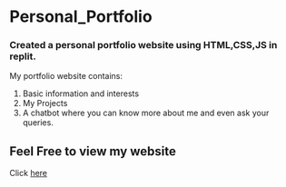 # Personal_Portfolio

<h3>Created a personal portfolio website using HTML,CSS,JS in replit.</h3>
<p> My portfolio website contains:

  1) Basic information and interests 
  2) My Projects
  3) A chatbot where you can know more about me and even ask your queries.
</p>

<h2>Feel Free to view my website</h2>  

Click [here](personal-portfolio.archismwanchatt.repl.co)
